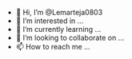 - 👋 Hi, I’m @Lemarteja0803
- 👀 I’m interested in ...
- 🌱 I’m currently learning ...
- 💞️ I’m looking to collaborate on ...
- 📫 How to reach me ...

<!---
Lemarteja0803/Lemarteja0803 is a ✨ special ✨ repository because its `README.md` (this file) appears on your GitHub profile.
You can click the Preview link to take a look at your changes.
--->
